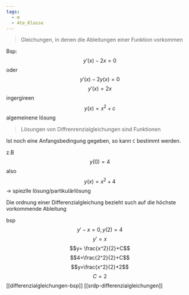 ```yaml
---
tags:
  - m
  - 4te_Klasse
---
```

> Gleichungen, in denen die Ableitungen einer Funktion vorkommen

Bsp:
$$y'(x)-2x=0$$
oder 
$$y'(x)-2y(x)=0$$
$$y'(x)=2x$$
ingergireen
$$y(x)=x^2+c$$
algemeinene lösung
> Lösungen von Diffrenrenzialgleichungen sind Funktionen

Ist noch eine Anfangsbedingung gegeben, so kann `C` bestimmt werden.

z.B 
$$y(0)=4$$
also 
$$y(x)=x^2+4$$
→ spiezlle lösung/partikulärlösung

Die ordnung einer Differenzialgleichung bezieht such auf die höchste vorkommende Ableitung

bsp
$$y'-x=0,y(2)=4$$
$$y'=x$$
$$y= \frac{x^2}{2}+C$$
$$4=\frac{2^2}{2}+C$$
$$y=\frac{x^2}{2}+2$$
$$C=2$$
[[differenzialgleichungen-bsp]]
[[srdp-differenzialgleichungen]]